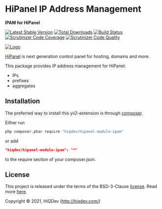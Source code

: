 # HiPanel IP Address Management

**IPAM for HiPanel**

[![Latest Stable Version](https://poser.pugx.org/hiqdev/hipanel-module-ipam/v/stable)](https://packagist.org/packages/hiqdev/hipanel-module-ipam)
[![Total Downloads](https://poser.pugx.org/hiqdev/hipanel-module-ipam/downloads)](https://packagist.org/packages/hiqdev/hipanel-module-ipam)
[![Build Status](https://img.shields.io/travis/hiqdev/hipanel-module-ipam.svg)](https://travis-ci.org/hiqdev/hipanel-module-ipam)
[![Scrutinizer Code Coverage](https://img.shields.io/scrutinizer/coverage/g/hiqdev/hipanel-module-ipam.svg)](https://scrutinizer-ci.com/g/hiqdev/hipanel-module-ipam/)
[![Scrutinizer Code Quality](https://img.shields.io/scrutinizer/g/hiqdev/hipanel-module-ipam.svg)](https://scrutinizer-ci.com/g/hiqdev/hipanel-module-ipam/)

[![Logo](https://raw.githubusercontent.com/hiqdev/hipanel-core/master/docs/logo.png)](https://hipanel.com/)

[HiPanel](http://hipanel.com) is next generation control panel for hosting, domains and more.

This package provides IP address management for HiPanel:

- IPs
- prefixes
- aggregates

## Installation

The preferred way to install this yii2-extension is through [composer](http://getcomposer.org/download/).

Either run

```sh
php composer.phar require "hiqdev/hipanel-module-ipam"
```

or add

```json
"hiqdev/hipanel-module-ipam": "*"
```

to the require section of your composer.json.

## License

This project is released under the terms of the BSD-3-Clause [license](LICENSE).
Read more [here](http://choosealicense.com/licenses/bsd-3-clause).

Copyright © 2021, HiQDev (http://hiqdev.com/)
